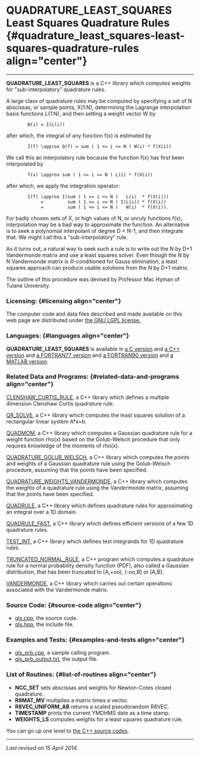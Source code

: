 QUADRATURE\_LEAST\_SQUARES\
Least Squares Quadrature Rules {#quadrature_least_squares-least-squares-quadrature-rules align="center"}
==============================

------------------------------------------------------------------------

**QUADRATURE\_LEAST\_SQUARES** is a C++ library which computes weights
for "sub-interpolatory" quadrature rules.

A large class of quadrature rules may be computed by specifying a set of
N abscissas, or sample points, X(1:N), determining the Lagrange
interpolation basis functions L(1:N), and then setting a weight vector W
by

            W(i) = I(L(i))
          

after which, the integral of any function f(x) is estimated by

            I(f) \approx Q(f) = sum ( 1 <= i <= N ) W(i) * f(X(i))
          

We call this an interpolatory rule because the function f(x) has first
been interpolated by

            f(x) \approx sum ( 1 <= i <= N ) L(i) * f(X(i))
          

after which, we apply the integration operator:

            I(f) \approx I(sum ( 1 <= i <= N )   L(i)  * f(X(i)))
                 =         sum ( 1 <= i <= N ) I(L(i)) * f(X(i))
                 =         sum ( 1 <= i <= N )   W(i)  * f(X(i)).
          

For badly chosen sets of X, or high values of N, or unruly functions
f(x), interpolation may be a bad way to approximate the function. An
alternative is to seek a polynomial interpolant of degree D &lt; N-1,
and then integrate that. We might call this a "sub-interpolatory" rule.

As it turns out, a natural way to seek such a rule is to write out the N
by D+1 Vandermonde matrix and use a least squares solver. Even though
the N by N Vandermonde matrix is ill-conditioned for Gauss elimination,
a least squares approach can produce usable solutions from the N by D+1
matrix.

The outline of this procedure was devised by Professor Mac Hyman of
Tulane University.

### Licensing: {#licensing align="center"}

The computer code and data files described and made available on this
web page are distributed under [the GNU LGPL
license.](../../txt/gnu_lgpl.txt)

### Languages: {#languages align="center"}

**QUADRATURE\_LEAST\_SQUARES** is available in [a C
version](../../c_src/quadrature_least_squares/quadrature_least_squares.md)
and [a C++
version](../../master/quadrature_least_squares/quadrature_least_squares.md)
and [a FORTRAN77
version](../../f77_src/quadrature_least_squares/quadrature_least_squares.md)
and [a FORTRAN90
version](../../f_src/quadrature_least_squares/quadrature_least_squares.md)
and [a MATLAB
version](../../m_src/quadrature_least_squares/quadrature_least_squares.md).

### Related Data and Programs: {#related-data-and-programs align="center"}

[CLENSHAW\_CURTIS\_RULE](../../master/clenshaw_curtis_rule/clenshaw_curtis_rule.md),
a C++ library which defines a multiple dimension Clenshaw Curtis
quadrature rule.

[QR\_SOLVE](../../master/qr_solve/qr_solve.md), a C++ library which
computes the least squares solution of a rectangular linear system
A\*x=b.

[QUADMOM](../../master/quadmom/quadmom.md), a C++ library which
computes a Gaussian quadrature rule for a weight function rho(x) based
on the Golub-Welsch procedure that only requires knowledge of the
moments of rho(x).

[QUADRATURE\_GOLUB\_WELSCH](../../master/quadrature_golub_welsch/quadrature_golub_welsch.md),
a C++ library which computes the points and weights of a Gaussian
quadrature rule using the Golub-Welsch procedure, assuming that the
points have been specified.

[QUADRATURE\_WEIGHTS\_VANDERMONDE](../../master/quadrature_weights_vandermonde/quadrature_weights_vandermonde.md),
a C++ library which computes the weights of a quadrature rule using the
Vandermonde matrix, assuming that the points have been specified.

[QUADRULE](../../master/quadrule/quadrule.md), a C++ library which
defines quadrature rules for approximating an integral over a 1D domain.

[QUADRULE\_FAST](../../master/quadrule_fast/quadrule_fast.md), a C++
library which defines efficient versions of a few 1D quadrature rules.

[TEST\_INT](../../master/test_int/test_int.md), a C++ library which
defines test integrands for 1D quadrature rules.

[TRUNCATED\_NORMAL\_RULE](../../master/truncated_normal_rule/truncated_normal_rule.md),
a C++ program which computes a quadrature rule for a normal probability
density function (PDF), also called a Gaussian distribution, that has
been truncated to \[A,+oo), (-oo,B\] or \[A,B\].

[VANDERMONDE](../../master/vandermonde/vandermonde.md), a C++ library
which carries out certain operations associated with the Vandermonde
matrix.

### Source Code: {#source-code align="center"}

-   [qls.cpp](qls.cpp), the source code.
-   [qls.hpp](qls.hpp), the include file.

### Examples and Tests: {#examples-and-tests align="center"}

-   [qls\_prb.cpp](qls_prb.cpp), a sample calling program.
-   [qls\_prb\_output.txt](qls_prb_output.txt), the output file.

### List of Routines: {#list-of-routines align="center"}

-   **NCC\_SET** sets abscissas and weights for Newton-Cotes closed
    quadrature.
-   **R8MAT\_MV** multiplies a matrix times a vector.
-   **R8VEC\_UNIFORM\_AB** returns a scaled pseudorandom R8VEC.
-   **TIMESTAMP** prints the current YMDHMS date as a time stamp.
-   **WEIGHTS\_LS** computes weights for a least squares quadrature
    rule.

You can go up one level to [the C++ source codes](../cpp_src.md).

------------------------------------------------------------------------

*Last revised on 15 April 2014.*
